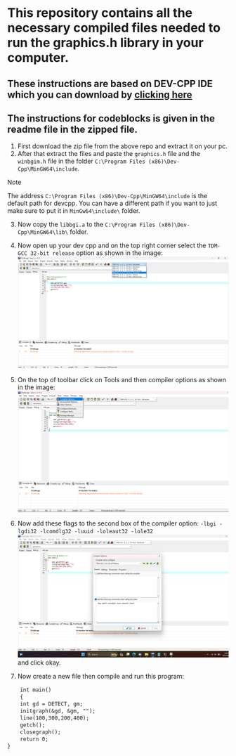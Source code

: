 # This repository contains all the necessary compiled files needed to run the graphics.h library in your computer.
## These instructions are based on DEV-CPP IDE which you can download by [clicking here](https://sourceforge.net/projects/orwelldevcpp/files/latest/download)
## The instructions for codeblocks is given in the readme file in the zipped file.

1. First download the zip file from the above repo and extract it on your pc.
2. After that extract the files and paste the `graphics.h` file  and the `winbgim.h` file in the folder `C:\Program Files (x86)\Dev-Cpp\MinGW64\include`.
> [!NOTE]
> The address `C:\Program Files (x86)\Dev-Cpp\MinGW64\include` is the default path for devcpp. You can have a different path if you want to
> just make sure to put it in `MinGw64\include\` folder.

3. Now copy the `libbgi.a` to the `C:\Program Files (x86)\Dev-Cpp\MinGW64\lib\` folder.
4. Now open up your dev cpp and on the top right corner select the `TDM-GCC 32-bit release` option as shown in the image:
 ![Screenshot](screen.png)

5. On the top of toolbar click on Tools and then compiler options as shown in the image:
![Screenshot](screen2.png)

6. Now add these flags to the second box of the compiler option: 
`-lbgi -lgdi32 -lcomdlg32 -luuid -loleaut32 -lole32`
![Screenshot](screen3.png) 
and click okay.
7. Now create a new file then compile and run this program:
``` # include<graphics.h>
    int main()
    {
	int gd = DETECT, gm;
	initgraph(&gd, &gm, "");
	line(100,300,200,400);
	getch();
	closegraph();
	return 0;
}
